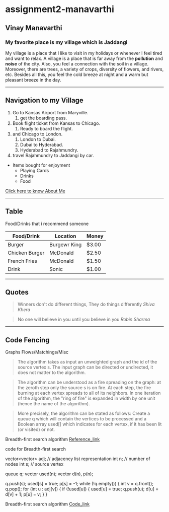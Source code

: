 # assignment2-manavarthi

## Vinay Manavarthi
### My favorite place is my village which is Jaddangi <br>

My village is a place that I like to visit in my holidays or whenever I feel tired and want to relax. A village is a place that is far away from the __pollution__ and __noise__ of the city. Also, you feel a connection with the soil in a village. Moreover, there are trees, a variety of crops, diversity of flowers, and rivers, etc. Besides all this, you feel the cold breeze at night and a warm but pleasant breeze in the day.

---

## Navigation to my Village

1. Go to Kansas Airport from Maryville.
    1. get the boarding pass.
2. Book flight ticket from  Kansas to Chicago.
    1. Ready to board the flight.
3. and Chicago to London.
    1. London to Dubai.
    2. Dubai to Hyderabad.
    3. Hyderabad to Rajahmundry.
4. travel Rajahmundry to Jaddangi by car.


* Items bought for enjoyment 
    * Playing Cards
    * Drinks
    * Food


[Click here to know About Me](AboutMe.md)

 ---
## Table

Food/Drinks that i recommend someone

| Food/Drink | Location | Money |
| -----------| -------- | ----- |
| Burger | Burgewr King | $3.00 |
|Chicken Burger | McDonald | $2.50 |
| French Fries | McDonald | $1.50 |
| Drink | Sonic | $1.00 |

---

## Quotes

> Winners don't do different things, They do things differently  *Shiva  Khera* 

> No one will believe in you until you believe in you  *Robin Sharma*


---

## Code Fencing

Graphs Flows/Matchings/Misc

>The algorithm takes as input an unweighted graph and the id of the source vertex s. The input graph can be directed or undirected, it does not matter to the algorithm.

>The algorithm can be understood as a fire spreading on the graph: at the zeroth step only the source s is on fire. At each step, the fire burning at each vertex spreads to all of its neighbors. In one iteration of the algorithm, the "ring of fire" is expanded in width by one unit (hence the name of the algorithm).

>More precisely, the algorithm can be stated as follows: Create a queue q which will contain the vertices to be processed and a Boolean array used[] which indicates for each vertex, if it has been lit (or visited) or not.

Breadth-first search algorithm [Reference_link](https://en.wikipedia.org/wiki/Breadth-first_search)

code for Breadth-first search

vector<vector<int>> adj;  // adjacency list representation
int n; // number of nodes
int s; // source vertex

queue<int> q;
vector<bool> used(n);
vector<int> d(n), p(n);

q.push(s);
used[s] = true;
p[s] = -1;
while (!q.empty()) {
    int v = q.front();
    q.pop();
    for (int u : adj[v]) {
        if (!used[u]) {
            used[u] = true;
            q.push(u);
            d[u] = d[v] + 1;
            p[u] = v;
        }
    }

Breadth-first search algorithm [Code_link](https://cp-algorithms.com/graph/breadth-first-search.html)
